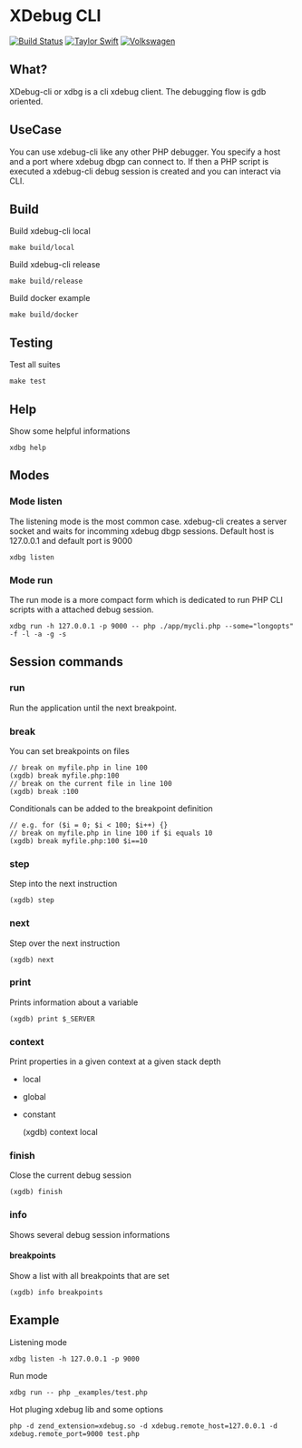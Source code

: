 # XDebug CLI

[![Build Status](https://travis-ci.org/jami/xdebug-cli.svg?branch=master)](https://travis-ci.org/jami/xdebug-cli.svg?branch=master)
[![Taylor Swift](https://img.shields.io/badge/secured%20by-taylor%20swift-brightgreen.svg)](https://twitter.com/SwiftOnSecurity)
[![Volkswagen](https://auchenberg.github.io/volkswagen/volkswargen_ci.svg?v=1)](https://github.com/auchenberg/volkswagen)

## What?

XDebug-cli or xdbg is a cli xdebug client. The debugging flow is gdb oriented.

## UseCase

You can use xdebug-cli like any other PHP debugger. You specify a host and a port where xdebug dbgp can connect to. If then a PHP script is executed a xdebug-cli debug session is created and you can interact via CLI.

## Build

Build xdebug-cli local

    make build/local

Build xdebug-cli release

    make build/release

Build docker example

    make build/docker

## Testing

Test all suites

    make test

## Help

Show some helpful informations

    xdbg help

## Modes

### Mode listen

The listening mode is the most common case. xdebug-cli creates a server socket and waits for incomming xdebug dbgp sessions. Default host is 127.0.0.1 and default port is 9000

    xdbg listen

### Mode run

The run mode is a more compact form which is dedicated to run PHP CLI scripts with a attached debug session.

    xdbg run -h 127.0.0.1 -p 9000 -- php ./app/mycli.php --some="longopts" -f -l -a -g -s

## Session commands

### run

Run the application until the next breakpoint.

### break

You can set breakpoints on files

    // break on myfile.php in line 100
    (xgdb) break myfile.php:100
    // break on the current file in line 100
    (xgdb) break :100

Conditionals can be added to the breakpoint definition

    // e.g. for ($i = 0; $i < 100; $i++) {}
    // break on myfile.php in line 100 if $i equals 10
    (xgdb) break myfile.php:100 $i==10

### step

Step into the next instruction

    (xgdb) step

### next

Step over the next instruction

    (xgdb) next

### print

Prints information about a variable

    (xgdb) print $_SERVER

### context

Print properties in a given context at a given stack depth

* local
* global
* constant

    (xgdb) context local

### finish

Close the current debug session

    (xgdb) finish

### info

Shows several debug session informations

#### breakpoints

Show a list with all breakpoints that are set

    (xgdb) info breakpoints

## Example

Listening mode

    xdbg listen -h 127.0.0.1 -p 9000

Run mode

    xdbg run -- php _examples/test.php
  
Hot pluging xdebug lib and some options

    php -d zend_extension=xdebug.so -d xdebug.remote_host=127.0.0.1 -d xdebug.remote_port=9000 test.php


